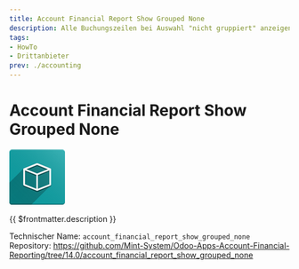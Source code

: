 ```yaml
---
title: Account Financial Report Show Grouped None
description: Alle Buchungszeilen bei Auswahl "nicht gruppiert" anzeigen.
tags:
- HowTo
- Drittanbieter
prev: ./accounting
---
```

# Account Financial Report Show Grouped None
![icon_oms_box](attachments/icon_oms_box.png)

{{ $frontmatter.description }}

Technischer Name: `account_financial_report_show_grouped_none`\
Repository: <https://github.com/Mint-System/Odoo-Apps-Account-Financial-Reporting/tree/14.0/account_financial_report_show_grouped_none>
